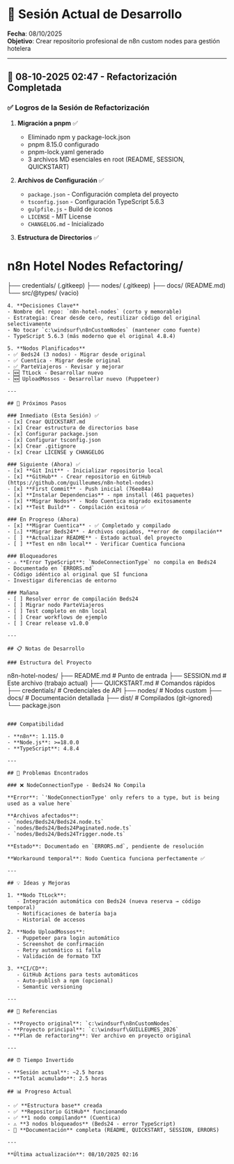 # 📝 Sesión Actual de Desarrollo
**Fecha**: 08/10/2025  
**Objetivo**: Crear repositorio profesional de n8n custom nodes para gestión hotelera

---

## 📅 08-10-2025 02:47 - Refactorización Completada

### ✅ Logros de la Sesión de Refactorización

1. **Migración a pnpm** ✅
   - Eliminado npm y package-lock.json
   - pnpm 8.15.0 configurado
   - pnpm-lock.yaml generado
   - 3 archivos MD esenciales en root (README, SESSION, QUICKSTART)

2. **Archivos de Configuración** ✅
   - `package.json` - Configuración completa del proyecto
   - `tsconfig.json` - Configuración TypeScript 5.6.3
   - `gulpfile.js` - Build de iconos
   - `LICENSE` - MIT License
   - `CHANGELOG.md` - Inicializado

3. **Estructura de Directorios** ✅
# n8n Hotel Nodes Refactoring/
   ├── credentials/    (.gitkeep)
   ├── nodes/          (.gitkeep)
   ├── docs/           (README.md)
   └── src/@types/     (vacio)
   ```
4. **Decisiones Clave**
   - Nombre del repo: `n8n-hotel-nodes` (corto y memorable)
   - Estrategia: Crear desde cero, reutilizar código del original selectivamente
   - No tocar `c:\windsurf\n8nCustomNodes` (mantener como fuente)
   - TypeScript 5.6.3 (más moderno que el original 4.8.4)

5. **Nodos Planificados**
   - ✅ Beds24 (3 nodos) - Migrar desde original
   - ✅ Cuentica - Migrar desde original
   - ✅ ParteViajeros - Revisar y mejorar
   - 🆕 TtLock - Desarrollar nuevo
   - 🆕 UploadMossos - Desarrollar nuevo (Puppeteer)

---

## 🔄 Próximos Pasos

### Inmediato (Esta Sesión) ✅
- [x] Crear QUICKSTART.md
- [x] Crear estructura de directorios base
- [x] Configurar package.json
- [x] Configurar tsconfig.json
- [x] Crear .gitignore
- [x] Crear LICENSE y CHANGELOG

### Siguiente (Ahora) ✅
- [x] **Git Init** - Inicializar repositorio local
- [x] **GitHub** - Crear repositorio en GitHub (https://github.com/guilleumes/n8n-hotel-nodes)
- [x] **First Commit** - Push inicial (76ee84a)
- [x] **Instalar Dependencias** - npm install (461 paquetes)
- [x] **Migrar Nodos** - Nodo Cuentica migrado exitosamente
- [x] **Test Build** - Compilación exitosa ✅

### En Progreso (Ahora)
- [x] **Migrar Cuentica** - ✅ Completado y compilado
- [⚠️] **Migrar Beds24** - Archivos copiados, **error de compilación**
- [ ] **Actualizar README** - Estado actual del proyecto
- [ ] **Test en n8n local** - Verificar Cuentica funciona

### Bloqueadores
- ⚠️ **Error TypeScript**: `NodeConnectionType` no compila en Beds24
  - Documentado en `ERRORS.md`
  - Código idéntico al original que SÍ funciona
  - Investigar diferencias de entorno

### Mañana
- [ ] Resolver error de compilación Beds24
- [ ] Migrar nodo ParteViajeros
- [ ] Test completo en n8n local
- [ ] Crear workflows de ejemplo
- [ ] Crear release v1.0.0

---

## 📋 Notas de Desarrollo

### Estructura del Proyecto

```
n8n-hotel-nodes/
├── README.md           # Punto de entrada
├── SESSION.md          # Este archivo (trabajo actual)
├── QUICKSTART.md       # Comandos rápidos
├── credentials/        # Credenciales de API
├── nodes/              # Nodos custom
├── docs/               # Documentación detallada
├── dist/               # Compilados (git-ignored)
└── package.json
```

### Compatibilidad

- **n8n**: 1.115.0
- **Node.js**: >=18.0.0
- **TypeScript**: 4.8.4

---

## 🐛 Problemas Encontrados

### ❌ NodeConnectionType - Beds24 No Compila

**Error**: `'NodeConnectionType' only refers to a type, but is being used as a value here`

**Archivos afectados**:
- `nodes/Beds24/Beds24.node.ts`
- `nodes/Beds24/Beds24Paginated.node.ts`
- `nodes/Beds24/Beds24Trigger.node.ts`

**Estado**: Documentado en `ERRORS.md`, pendiente de resolución

**Workaround temporal**: Nodo Cuentica funciona perfectamente ✅

---

## 💡 Ideas y Mejoras

1. **Nodo TtLock**:
   - Integración automática con Beds24 (nueva reserva → código temporal)
   - Notificaciones de batería baja
   - Historial de accesos

2. **Nodo UploadMossos**:
   - Puppeteer para login automático
   - Screenshot de confirmación
   - Retry automático si falla
   - Validación de formato TXT

3. **CI/CD**:
   - GitHub Actions para tests automáticos
   - Auto-publish a npm (opcional)
   - Semantic versioning

---

## 🔗 Referencias

- **Proyecto original**: `c:\windsurf\n8nCustomNodes`
- **Proyecto principal**: `c:\windsurf\GUILLEUMES_2026`
- **Plan de refactoring**: Ver archivo en proyecto original

---

## ⏰ Tiempo Invertido

- **Sesión actual**: ~2.5 horas
- **Total acumulado**: 2.5 horas

## 📊 Progreso Actual

- ✅ **Estructura base** creada
- ✅ **Repositorio GitHub** funcionando
- ✅ **1 nodo compilando** (Cuentica)
- ⚠️ **3 nodos bloqueados** (Beds24 - error TypeScript)
- 📝 **Documentación** completa (README, QUICKSTART, SESSION, ERRORS)

---

**Última actualización**: 08/10/2025 02:16
